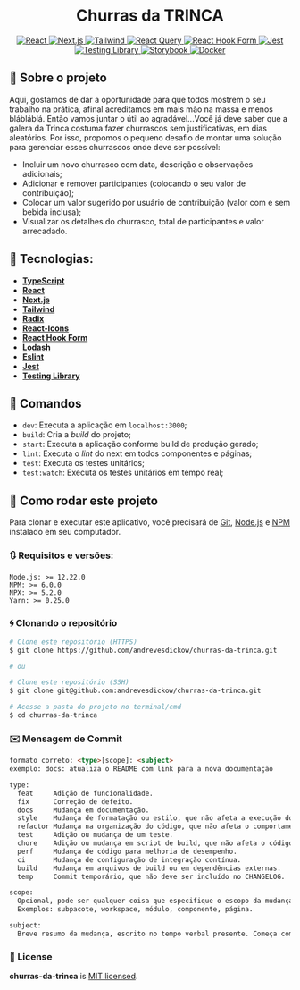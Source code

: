 <h1 align="center">
 Churras da TRINCA
</h1>

<p align="center">
  <a target="_blank" href="https://react.dev/">
    <img alt="React" src="https://img.shields.io/badge/react-%2323272f.svg?style=for-the-badge&logo=React&logoColor=%23149eca" />
  </a>
  <a target="_blank" href="https://nextjs.org/">
    <img alt="Next.js" src="https://img.shields.io/badge/next.js-%23000000.svg?style=for-the-badge&logo=next.js&logoColor=%23ffffff" />
  </a>
  <a target="_blank" href="https://tailwindcss.com/">
    <img alt="Tailwind" src="https://img.shields.io/badge/tailwind%20css-%230ea5e9.svg?style=for-the-badge&logo=tailwind%20css&logoColor=%23ffffff" />
  </a>
  <a target="_blank" href="https://react-query-v3.tanstack.com/">
    <img alt="React Query" src="https://img.shields.io/badge/react--query-%23FF4154.svg?style=for-the-badge&logo=react%20query&logoColor=%23ffffff" />
  </a>
  <a target="_blank" href="https://react-hook-form.com/">
    <img alt="React Hook Form" src="https://img.shields.io/badge/react--hook--form-%23EC5990.svg?style=for-the-badge&logo=reacthookform&logoColor=%23ffffff" />
  </a>
  <a target="_blank" href="https://jestjs.io/pt-BR/">
    <img alt="Jest" src="https://img.shields.io/badge/-jest-%23C21325?style=for-the-badge&logo=jest&logoColor=white" />
  </a>
  <a target="_blank" href="https://testing-library.com/">
    <img alt="Testing Library" src="https://img.shields.io/badge/-Testing--Library-%23E33332?style=for-the-badge&logo=testing-library&logoColor=white" />
  </a>
  <a target="_blank" href="https://storybook.js.org/">
    <img alt="Storybook" src="https://img.shields.io/badge/-storybook-%23ff4785?style=for-the-badge&logo=storybook&logoColor=white" />
  </a>
  <a target="_blank" href="https://www.docker.com/">
    <img alt="Docker" src="https://img.shields.io/badge/docker-%231371C3.svg?style=for-the-badge&logo=docker&logoColor=white" />
  </a>
</p>

## 🚀 Sobre o projeto

Aqui, gostamos de dar a oportunidade para que todos mostrem o seu trabalho na prática, afinal acreditamos em mais mão na massa e menos blábláblá. Então vamos juntar o útil ao agradável...Você já deve saber que a galera da Trinca costuma fazer churrascos sem justificativas, em dias aleatórios. Por isso, propomos o pequeno desafio de montar uma solução para gerenciar esses churrascos onde deve ser possível:

- Incluir um novo churrasco com data, descrição e observações adicionais;
- Adicionar e remover participantes (colocando o seu valor de contribuição);
- Colocar um valor sugerido por usuário de contribuição (valor com e sem bebida inclusa);
- Visualizar os detalhes do churrasco, total de participantes e valor arrecadado.

## 🔨 Tecnologias:

- **[TypeScript](https://www.typescriptlang.org/)**
- **[React](https://react.dev/)**
- **[Next.js](https://nextjs.org/)**
- **[Tailwind](https://tailwindcss.com/)**
- **[Radix](https://radix-ui.com/)**
- **[React-Icons](https://react-icons.github.io/react-icons/icons?name=io5)**
- **[React Hook Form](https://react-hook-form.com/)**
- **[Lodash](https://lodash.com/)**
- **[Eslint](https://eslint.org/)**
- **[Jest](https://jestjs.io/pt-BR/)**
- **[Testing Library](https://testing-library.com/)**

## 🔎 Comandos

- `dev`: Executa a aplicação em `localhost:3000`;
- `build`: Cria a _build_ do projeto;
- `start`: Executa a aplicação conforme build de produção gerado;
- `lint`: Executa o _lint_ do next em todos componentes e páginas;
- `test`: Executa os testes unitários;
- `test:watch`: Executa os testes unitários em tempo real;

## 🚀 Como rodar este projeto

Para clonar e executar este aplicativo, você precisará de [Git](https://git-scm.com), [Node.js](https://nodejs.org/en/) e [NPM](https://www.npmjs.com/) instalado em seu computador.


### 🔃 Requisitos e versões:

    Node.js: >= 12.22.0
    NPM: >= 6.0.0
    NPX: >= 5.2.0
    Yarn: >= 0.25.0

### 🌀 Clonando o repositório

```bash
# Clone este repositório (HTTPS)
$ git clone https://github.com/andrevesdickow/churras-da-trinca.git

# ou

# Clone este repositório (SSH)
$ git clone git@github.com:andrevesdickow/churras-da-trinca.git

# Acesse a pasta do projeto no terminal/cmd
$ cd churras-da-trinca
```

### ✉️ Mensagem de Commit

```html
formato correto: <type>[scope]: <subject>
exemplo: docs: atualiza o README com link para a nova documentação

type:
  feat     Adição de funcionalidade.
  fix      Correção de defeito.
  docs     Mudança em documentação.
  style    Mudança de formatação ou estilo, que não afeta a execução do código (espaço, tabulação, etc).
  refactor Mudança na organização do código, que não afeta o comportamento existente.
  test     Adição ou mudança de um teste.
  chore    Adição ou mudança em script de build, que não afeta o código de produção.
  perf     Mudança de código para melhoria de desempenho.
  ci       Mudança de configuração de integração contínua.
  build    Mudança em arquivos de build ou em dependências externas.
  temp     Commit temporário, que não deve ser incluído no CHANGELOG.

scope:
  Opcional, pode ser qualquer coisa que especifique o escopo da mudança.
  Exemplos: subpacote, workspace, módulo, componente, página.

subject:
  Breve resumo da mudança, escrito no tempo verbal presente. Começa com letra minúscula e não há ponto final.

```

### 📜 License

**churras-da-trinca** is [MIT licensed](LICENSE).